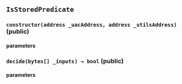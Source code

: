 ## `IsStoredPredicate`



### `constructor(address _uacAddress, address _utilsAddress)` (public)



#### parameters
### `decide(bytes[] _inputs) → bool` (public)



#### parameters
